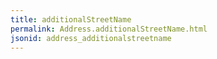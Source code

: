 ```yaml
---
title: additionalStreetName
permalink: Address.additionalStreetName.html
jsonid: address_additionalstreetname
---
```

